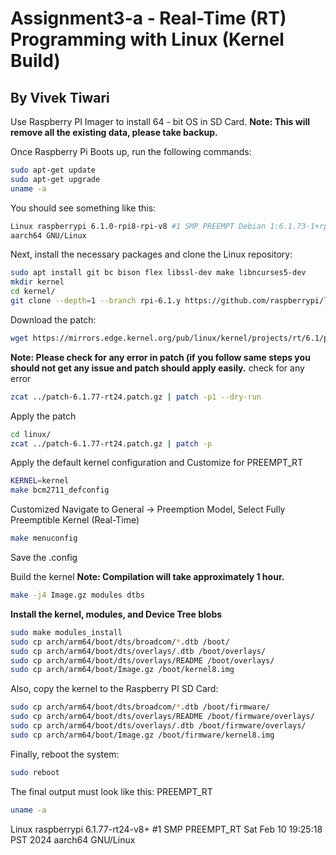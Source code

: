 # Assignment3-a - Real-Time (RT) Programming with Linux (Kernel Build)
## By Vivek Tiwari

Use Raspberry PI Imager to install 64 - bit OS in SD Card. 
**Note: This will remove all the existing data, please take backup.**

Once Raspberry Pi Boots up, run the following commands:

```bash
sudo apt-get update
sudo apt-get upgrade
uname -a
```

You should see something like this:
```bash
Linux raspberrypi 6.1.0-rpi8-rpi-v8 #1 SMP PREEMPT Debian 1:6.1.73-1+rpt1 (2024- 01 - 25)
aarch64 GNU/Linux
```
Next, install the necessary packages and clone the Linux repository:
```bash
sudo apt install git bc bison flex libssl-dev make libncurses5-dev
mkdir kernel
cd kernel/
git clone --depth=1 --branch rpi-6.1.y https://github.com/raspberrypi/linux
```
Download the patch:
```bash
wget https://mirrors.edge.kernel.org/pub/linux/kernel/projects/rt/6.1/patch-6.1.77-rt24.patch.gz
```
**Note: Please check for any error in patch (if you follow same steps you should not get any issue and patch should apply easily.**
check for any error 
```bash
zcat ../patch-6.1.77-rt24.patch.gz | patch -p1 --dry-run
```
Apply the patch
```bash
cd linux/
zcat ../patch-6.1.77-rt24.patch.gz | patch -p
```
Apply the default kernel configuration and Customize for PREEMPT_RT
```bash
KERNEL=kernel
make bcm2711_defconfig
```
Customized 
Navigate to General -> Preemption Model, Select Fully Preemptible Kernel (Real-Time)

```bash
make menuconfig
```
Save the .config

Build the kernel
**Note: Compilation will take approximately 1 hour.**
```bash
make -j4 Image.gz modules dtbs
```
**Install the kernel, modules, and Device Tree blobs**
```bash
sudo make modules_install
sudo cp arch/arm64/boot/dts/broadcom/*.dtb /boot/
sudo cp arch/arm64/boot/dts/overlays/.dtb /boot/overlays/
sudo cp arch/arm64/boot/dts/overlays/README /boot/overlays/
sudo cp arch/arm64/boot/Image.gz /boot/kernel8.img
```
Also, copy the kernel to the Raspberry PI SD Card:
```bash
sudo cp arch/arm64/boot/dts/broadcom/*.dtb /boot/firmware/
sudo cp arch/arm64/boot/dts/overlays/README /boot/firmware/overlays/
sudo cp arch/arm64/boot/dts/overlays/.dtb /boot/firmware/overlays/
sudo cp arch/arm64/boot/Image.gz /boot/firmware/kernel8.img
```
Finally, reboot the system:
```bash
sudo reboot
```
The final output must look like this: PREEMPT_RT
```bash
uname -a
```
Linux raspberrypi 6.1.77-rt24-v8+ #1 SMP PREEMPT_RT Sat Feb 10 19:25:18 PST 2024 aarch64 GNU/Linux





